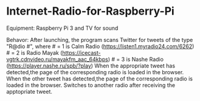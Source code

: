# Internet-Radio-for-Raspberry-Pi
Equipment: Raspberry Pi 3 and
           TV for sound
           
Behavor:
  After launching, the program scans Twitter for tweets of the type "R@dio #",
  where # = 1 is Calm Radio (https://listen1.myradio24.com/6262)
        # = 2 is Radio Mayak (https://icecast-vgtrk.cdnvideo.ru/mayakfm_aac_64kbps)
        # = 3 is Nashe Radio (https://player.nashe.ru/spb/?play)
  When the appropriate tweet has detected,the page of the corresponding radio is loaded in the browser.
  When the other tweet has detected,the page of the corresponding radio is loaded in the browser.
  Switches to another radio after receiving the apptopriate tweet.
